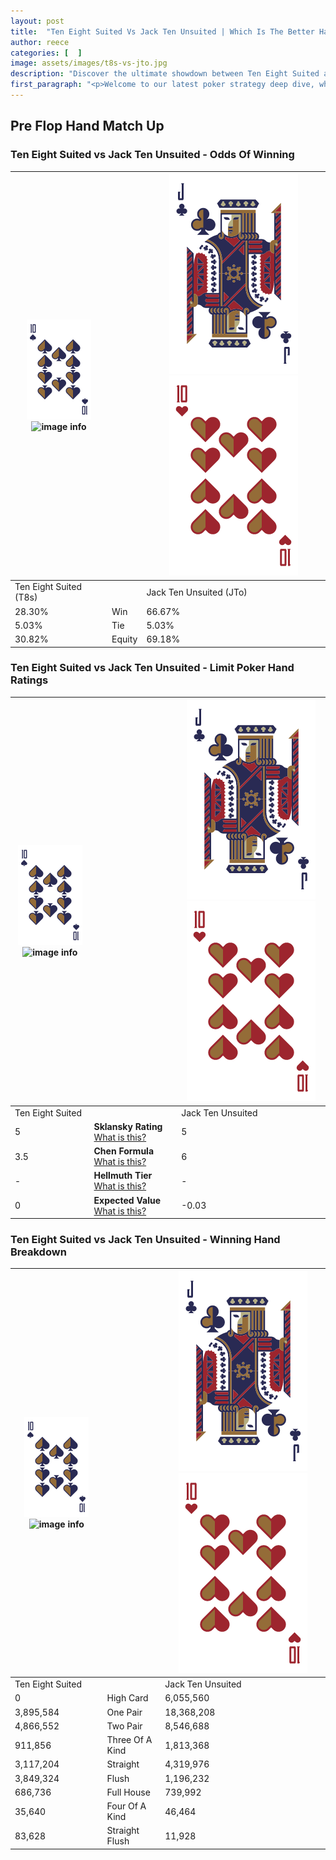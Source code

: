 ```yaml
---
layout: post
title:  "Ten Eight Suited Vs Jack Ten Unsuited | Which Is The Better Hand In Poker? A Complete Guide"
author: reece
categories: [  ]
image: assets/images/t8s-vs-jto.jpg
description: "Discover the ultimate showdown between Ten Eight Suited and Jack Ten Unsuited in poker! Uncover the odds, strategies, and scenarios where one hand triumphs over the other. Get ready to up your poker game with this thrilling analysis."
first_paragraph: "<p>Welcome to our latest poker strategy deep dive, where we're pitting two distinct hands against each other in a high-stakes showdown: Ten Eight Suited vs Jack Ten Unsuited.</p><p>In the dynamic world of poker, every decision counts, and knowing which hand holds the upper hand is key to your success at the table.</p><p>In this article, we'll dissect these two hands, explore the scenarios where one dominates the other, and equip you with the knowledge to make strategic choices that can tip the odds in your favor.</p><p>Get ready to unravel the intriguing dynamics of these poker hands and elevate your game to new heights.</p>"
---
```




[comment]: # (sp0)

## Pre Flop Hand Match Up

<div class="table hand-ratings" markdown="1"> 



### Ten Eight Suited vs Jack Ten Unsuited - Odds Of Winning


    
| ![image info](assets/images/hand1/T.png) ![image info](assets/images/hand1/8s.png) |  | ![image info](assets/images/hand2/J.png) ![image info](assets/images/hand2/To.png) |
| -------- | -------- | -------- |
| Ten Eight Suited (T8s) |  | Jack Ten Unsuited (JTo) |
| 28.30% | Win | 66.67% |
| 5.03% | Tie | 5.03% |
| 30.82% | Equity | 69.18% |




[comment]: # (sp1)



### Ten Eight Suited vs Jack Ten Unsuited - Limit Poker Hand Ratings


    
| ![image info](assets/images/hand1/T.png) ![image info](assets/images/hand1/8s.png) |  | ![image info](assets/images/hand2/J.png) ![image info](assets/images/hand2/To.png) |
| -------- | -------- | -------- |
| Ten Eight Suited |  | Jack Ten Unsuited |
| 5 | **Sklansky Rating** [What is this?](/sklansky-rating-explained) | 5 |
| 3.5 | **Chen Formula** [What is this?](/chen-formula-explained) | 6 |
| - | **Hellmuth Tier** [What is this?](/Hellmuth-tier-explained) | - |
| 0 | **Expected Value** [What is this?](/expected-value-explained) | -0.03 |




[comment]: # (sp2)



### Ten Eight Suited vs Jack Ten Unsuited - Winning Hand Breakdown


    
| ![image info](assets/images/hand1/T.png) ![image info](assets/images/hand1/8s.png) |  | ![image info](assets/images/hand2/J.png) ![image info](assets/images/hand2/To.png) |
| -------- | -------- | -------- |
| Ten Eight Suited |  | Jack Ten Unsuited |
| 0 | High Card | 6,055,560 |
| 3,895,584 | One Pair | 18,368,208 |
| 4,866,552 | Two Pair | 8,546,688 |
| 911,856 | Three Of A Kind | 1,813,368 |
| 3,117,204 | Straight | 4,319,976 |
| 3,849,324 | Flush | 1,196,232 |
| 686,736 | Full House | 739,992 |
| 35,640 | Four Of A Kind | 46,464 |
| 83,628 | Straight Flush | 11,928 |




[comment]: # (sp3)



</div>

[comment]: # (sp4)



[comment]: # (sp5)

